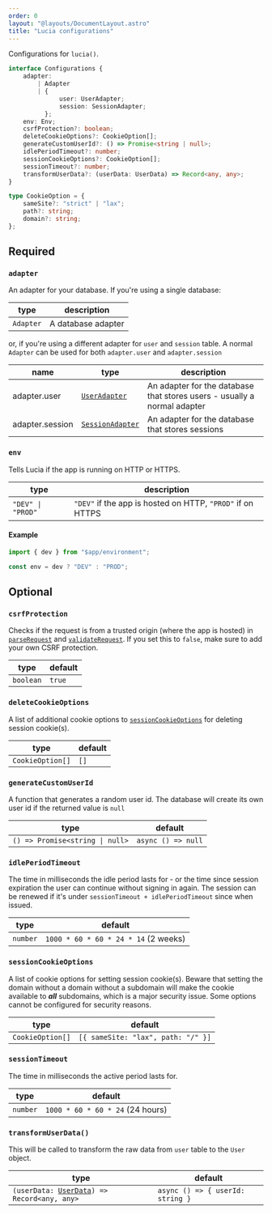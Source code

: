 ```yaml
---
order: 0
layout: "@layouts/DocumentLayout.astro"
title: "Lucia configurations"
---
```


Configurations for `lucia()`.

```ts
interface Configurations {
    adapter:
        | Adapter
        | {
              user: UserAdapter;
              session: SessionAdapter;
          };
    env: Env;
    csrfProtection?: boolean;
    deleteCookieOptions?: CookieOption[];
    generateCustomUserId?: () => Promise<string | null>;
    idlePeriodTimeout?: number;
    sessionCookieOptions?: CookieOption[];
    sessionTimeout?: number;
    transformUserData?: (userData: UserData) => Record<any, any>;
}
```

```ts
type CookieOption = {
    sameSite?: "strict" | "lax";
    path?: string;
    domain?: string;
};
```

## Required

### `adapter`

An adapter for your database. If you're using a single database:

| type      | description        |
| --------- | ------------------ |
| `Adapter` | A database adapter |

or, if you're using a different adapter for `user` and `session` table. A normal `Adapter` can be used for both `adapter.user` and `adapter.session`

| name            | type                 | description                                                              |
| --------------- | -------------------- | ------------------------------------------------------------------------ |
| adapter.user    | [`UserAdapter`]()    | An adapter for the database that stores users - usually a normal adapter |
| adapter.session | [`SessionAdapter`]() | An adapter for the database that stores sessions                         |

### `env`

Tells Lucia if the app is running on HTTP or HTTPS.

| type              | description                                                |
| ----------------- | ---------------------------------------------------------- |
| `"DEV" \| "PROD"` | `"DEV"` if the app is hosted on HTTP, `"PROD"` if on HTTPS |

#### Example

```ts
import { dev } from "$app/environment";

const env = dev ? "DEV" : "PROD";
```

## Optional

### `csrfProtection`

Checks if the request is from a trusted origin (where the app is hosted) in [`parseRequest`](/reference/api/server-api#parserequest) and [`validateRequest`](/reference/api/server-api#validaterequest). If you set this to `false`, make sure to add your own CSRF protection.

| type      | default |
| --------- | ------- |
| `boolean` | `true`  |

### `deleteCookieOptions`

A list of additional cookie options to [`sessionCookieOptions`](/reference/configure/lucia-configurations#sessioncookieoptions) for deleting session cookie(s).

| type             | default                            |
| ---------------- | ---------------------------------- |
| `CookieOption[]` | `[]` |

### `generateCustomUserId`

A function that generates a random user id. The database will create its own user id if the returned value is `null`

| type                            | default            |
| ------------------------------- | ------------------ |
| `() => Promise<string \| null>` | `async () => null` |

### `idlePeriodTimeout`

The time in milliseconds the idle period lasts for - or the time since session expiration the user can continue without signing in again. The session can be renewed if it's under `sessionTimeout + idlePeriodTimeout` since when issued.

| type     | default                              |
| -------- | ------------------------------------ |
| `number` | `1000 * 60 * 60 * 24 * 14` (2 weeks) |

### `sessionCookieOptions`

A list of cookie options for setting session cookie(s). Beware that setting the domain without a domain without a subdomain will make the cookie available to ***all*** subdomains, which is a major security issue. Some options cannot be configured for security reasons.

| type             | default                            |
| ---------------- | ---------------------------------- |
| `CookieOption[]` | `[{ sameSite: "lax", path: "/" }]` |

### `sessionTimeout`

The time in milliseconds the active period lasts for.

| type     | default                          |
| -------- | -------------------------------- |
| `number` | `1000 * 60 * 60 * 24` (24 hours) |

### `transformUserData()`

This will be called to transform the raw data from `user` table to the `User` object.

| type                                                                                    | default                          |
| --------------------------------------------------------------------------------------- | -------------------------------- |
| `(userData: `[`UserData`](/reference/types/lucia-types#userdata)`) => Record<any, any>` | `async () => { userId: string }` |
